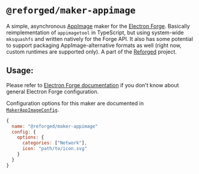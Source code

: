 # `@reforged/maker-appimage`

A simple, asynchronous [AppImage][5] maker for the [Electron Forge][1].
Basically reimplementation of `appimagetool` in TypeScript, but using
system-wide `mksquashfs` and written natively for the Forge API. It also has
some potential to support packaging AppImage-alternative formats as well (right
now, custom runtimes are supported only). A part of the [Reforged][2] project.

## Usage:

Please refer to [Electron Forge documentation][3] if you don't know about
general Electron Forge configuration.

Configuration options for this maker are documented in [`MakerAppImageConfig`][4].

```js
{
  name: "@reforged/maker-appimage"
  config: {
    options: {
      categories: ["Network"],
      icon: "path/to/icon.svg"
    }
  }
}
```

[1]: https://github.com/electron/forge
[2]: https://github.com/SpacingBat3/ReForged
[3]: https://www.electronforge.io/configuration
[4]: https://spacingbat3.github.io/ReForged/interfaces/_reforged_maker-appimage.MakerAppImageConfig.html
[5]: https://appimage.org